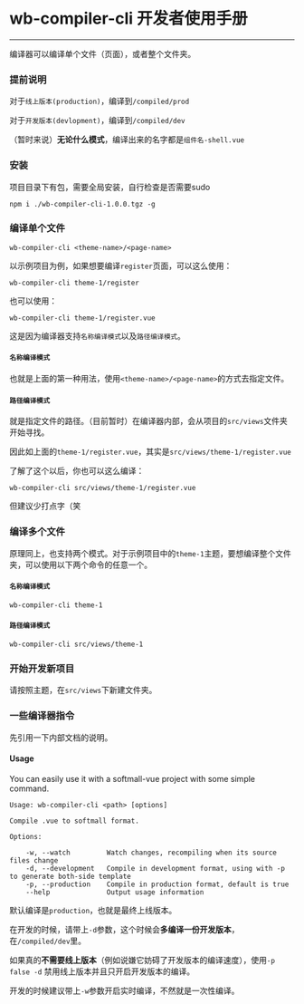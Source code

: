 # wb-compiler-cli 开发者使用手册
---
编译器可以编译单个文件（页面），或者整个文件夹。

### 提前说明

对于`线上版本(production)`，编译到`/compiled/prod`

对于`开发版本(devlopment)`，编译到`/compiled/dev`

（暂时来说）**无论什么模式**，编译出来的名字都是`组件名-shell.vue`

### 安装
项目目录下有包，需要全局安装，自行检查是否需要sudo

```shell
npm i ./wb-compiler-cli-1.0.0.tgz -g
```

### 编译单个文件
```shell
wb-compiler-cli <theme-name>/<page-name>
```
以示例项目为例，如果想要编译`register`页面，可以这么使用：

```shell
wb-compiler-cli theme-1/register
```
也可以使用：

```shell
wb-compiler-cli theme-1/register.vue
```
这是因为编译器支持`名称编译模式`以及`路径编译模式`。

#### `名称编译模式`
也就是上面的第一种用法，使用`<theme-name>/<page-name>`的方式去指定文件。

#### `路径编译模式`
就是指定文件的路径。（目前暂时）在编译器内部，会从项目的`src/views`文件夹开始寻找。

因此如上面的`theme-1/register.vue`，其实是`src/views/theme-1/register.vue`

了解了这个以后，你也可以这么编译：

```shell
wb-compiler-cli src/views/theme-1/register.vue
```
但建议少打点字（笑

### 编译多个文件
原理同上，也支持两个模式。对于示例项目中的`theme-1`主题，要想编译整个文件夹，可以使用以下两个命令的任意一个。

#### `名称编译模式`
```shell
wb-compiler-cli theme-1
```

#### `路径编译模式`
```shell
wb-compiler-cli src/views/theme-1
```

### 开始开发新项目
请按照主题，在`src/views`下新建文件夹。

### 一些编译器指令
先引用一下内部文档的说明。

#### Usage
You can easily use it with a softmall-vue project with some simple command.

```
Usage: wb-compiler-cli <path> [options]

Compile .vue to softmall format.

Options:

    -w, --watch         Watch changes, recompiling when its source files change
    -d, --development   Compile in development format, using with -p to generate both-side template
    -p, --production    Compile in production format, default is true
    --help              Output usage information
```

默认编译是`production`，也就是最终上线版本。

在开发的时候，请带上`-d`参数，这个时候会**多编译一份开发版本**，在`/compiled/dev`里。

如果真的**不需要线上版本**（例如说嫌它妨碍了开发版本的编译速度），使用`-p false -d` 禁用线上版本并且只开启开发版本的编译。

开发的时候建议带上`-w`参数开启实时编译，不然就是一次性编译。